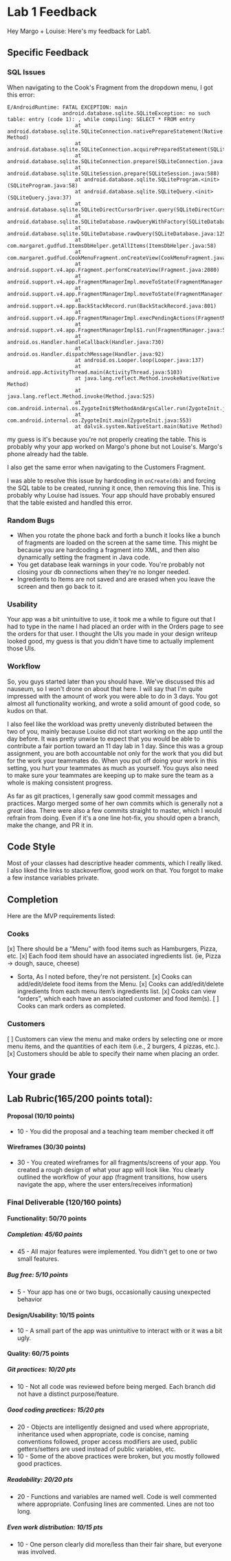 # Lab 1 Feedback

Hey Margo + Louise: Here's my feedback for Lab1.

## Specific Feedback

### SQL Issues

When navigating to the Cook's Fragment from the dropdown menu, I got this error:

```
E/AndroidRuntime: FATAL EXCEPTION: main
                  android.database.sqlite.SQLiteException: no such table: entry (code 1): , while compiling: SELECT * FROM entry
                      at android.database.sqlite.SQLiteConnection.nativePrepareStatement(Native Method)
                      at android.database.sqlite.SQLiteConnection.acquirePreparedStatement(SQLiteConnection.java:889)
                      at android.database.sqlite.SQLiteConnection.prepare(SQLiteConnection.java:500)
                      at android.database.sqlite.SQLiteSession.prepare(SQLiteSession.java:588)
                      at android.database.sqlite.SQLiteProgram.<init>(SQLiteProgram.java:58)
                      at android.database.sqlite.SQLiteQuery.<init>(SQLiteQuery.java:37)
                      at android.database.sqlite.SQLiteDirectCursorDriver.query(SQLiteDirectCursorDriver.java:44)
                      at android.database.sqlite.SQLiteDatabase.rawQueryWithFactory(SQLiteDatabase.java:1314)
                      at android.database.sqlite.SQLiteDatabase.rawQuery(SQLiteDatabase.java:1253)
                      at com.margaret.gudfud.ItemsDbHelper.getAllItems(ItemsDbHelper.java:58)
                      at com.margaret.gudfud.CookMenuFragment.onCreateView(CookMenuFragment.java:40)
                      at android.support.v4.app.Fragment.performCreateView(Fragment.java:2080)
                      at android.support.v4.app.FragmentManagerImpl.moveToState(FragmentManager.java:1108)
                      at android.support.v4.app.FragmentManagerImpl.moveToState(FragmentManager.java:1290)
                      at android.support.v4.app.BackStackRecord.run(BackStackRecord.java:801)
                      at android.support.v4.app.FragmentManagerImpl.execPendingActions(FragmentManager.java:1677)
                      at android.support.v4.app.FragmentManagerImpl$1.run(FragmentManager.java:536)
                      at android.os.Handler.handleCallback(Handler.java:730)
                      at android.os.Handler.dispatchMessage(Handler.java:92)
                      at android.os.Looper.loop(Looper.java:137)
                      at android.app.ActivityThread.main(ActivityThread.java:5103)
                      at java.lang.reflect.Method.invokeNative(Native Method)
                      at java.lang.reflect.Method.invoke(Method.java:525)
                      at com.android.internal.os.ZygoteInit$MethodAndArgsCaller.run(ZygoteInit.java:737)
                      at com.android.internal.os.ZygoteInit.main(ZygoteInit.java:553)
                      at dalvik.system.NativeStart.main(Native Method)
```

my guess is it's because you're not properly creating the table. This is 
probably why your app worked on Margo's phone but not Louise's. Margo's phone 
already had the table.

I also get the same error when navigating to the Customers Fragment.

I was able to resolve this issue by hardcoding in `onCreate(db)` and forcing the 
SQL table to be created, running it once, then removing this line. This is 
probably why Louise had issues. Your app should have probably ensured that the 
table existed and handled this error.

### Random Bugs

- When you rotate the phone back and forth a bunch it looks like a bunch of 
  fragments are loaded on the screen at the same time. This might be because you 
are hardcoding a fragment into XML, and then also dynamically setting the 
fragment in Java code.
- You get database leak warnings in your code. You're probably not closing your 
  db connections when they're no longer needed.
- Ingredients to Items are not saved and are erased when you leave the screen 
  and then go back to it.

### Usability

Your app was a bit unintuitive to use, it took me a while to figure out that I 
had to type in the name I had placed an order with in the Orders page to see the 
orders for that user. I thought the UIs you made in your design writeup looked 
good, my guess is that you didn't have time to actually implement those UIs.

### Workflow

So, you guys started later than you should have. We've discussed this ad 
nauseum, so I won't drone on about that here. I will say that I'm quite 
impressed with the amount of work you were able to do in 3 days. You got almost 
all functionality working, and wrote a solid amount of good code, so kudos on 
that.

I also feel like the workload was pretty unevenly distributed between the two of 
you, mainly because Louise did not start working on the app until the day 
before. It was pretty unwise to expect that you would be able to contribute a 
fair portion toward an 11 day lab in 1 day. Since this was a group assignment, 
you are both accountable not only for the work that you did but for the work 
your teammates do. When you put off doing your work in this setting, you hurt 
your teammates as much as yourself. You guys also need to make sure your 
teammates are keeping up to make sure the team as a whole is making consistent 
progress.

As far as git practices, I generally saw good commit messages and practices. 
Margo merged some of her own commits which is generally not a *great* idea. 
There were also a few commits straight to master, which I would refrain from 
doing. Even if it's a one line hot-fix, you should open a branch, make the 
change, and PR it in.

## Code Style

Most of your classes had descriptive header comments, which I really liked. I 
also liked the links to stackoverflow, good work on that. You forgot to make a 
few instance variables private.

## Completion

Here are the MVP requirements listed:

### Cooks

[x] There should be a “Menu” with food items such as Hamburgers, Pizza, etc.
[x] Each food item should have an associated ingredients list. (ie, Pizza -> dough, sauce, cheese)
- Sorta, As I noted before, they're not persistent.
[x] Cooks can add/edit/delete food items from the Menu.
[x] Cooks can add/edit/delete ingredients from each menu item’s ingredients list.
[x] Cooks can view “orders”, which each have an associated customer and food item(s).
[ ] Cooks can mark orders as completed.

### Customers

[ ] Customers can view the menu and make orders by selecting one or more menu items, and the quantities of each item (i.e., 2 burgers, 4 pizzas, etc.).
[x] Customers should be able to specify their name when placing an order.

## Your grade

## Lab Rubric(165/200 points total):
#### Proposal (10/10 points)
* 10 - You did the proposal and a teaching team member checked it off

#### Wireframes (30/30 points)
* 30 - You created wireframes for all fragments/screens of your app. You created a rough design of what your app will look like. You clearly outlined the workflow of your app (fragment transitions, how users navigate the app, where the user enters/receives information)

### Final Deliverable (120/160 points)
#### Functionality: 50/70 points
##### Completion: 45/60 points
* 45 - All major features were implemented. You didn't get to one or two small features.

##### Bug free: 5/10 points
* 5 - Your app has one or two bugs, occasionally causing unexpected behavior

#### Design/Usability: 10/15 points
* 10 - A small part of the app was unintuitive to interact with or it was a bit ugly.

#### Quality: 60/75 points

##### Git practices: 10/20 pts

* 10 - Not all code was reviewed before being merged. Each branch did not have a distinct purpose/feature.

##### Good coding practices: 15/20 pts

* 20 - Objects are intelligently designed and used where appropriate, inheritance used when appropriate, code is concise, naming conventions followed, proper access modifiers are used, public getters/setters are used instead of public variables, etc.
* 10 - Some of the above practices were broken, but you mostly followed good practices.

##### Readability: 20/20 pts
* 20 - Functions and variables are named well. Code is well commented where appropriate. Confusing lines are commented. Lines are not too long.

##### Even work distribution: 10/15 pts
* 10 - One person clearly did more/less than their fair share, but everyone was involved.

